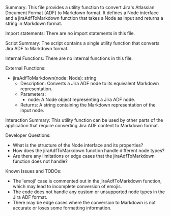 Summary:
This file provides a utility function to convert Jira's Atlassian Document Format (ADF) to Markdown format. It defines a Node interface and a jiraAdfToMarkdown function that takes a Node as input and returns a string in Markdown format.

Import statements:
There are no import statements in this file.

Script Summary:
The script contains a single utility function that converts Jira ADF to Markdown format.

Internal Functions:
There are no internal functions in this file.

External Functions:
- jiraAdfToMarkdown(node: Node): string
  - Description: Converts a Jira ADF node to its equivalent Markdown representation.
  - Parameters:
    - node: A Node object representing a Jira ADF node.
  - Returns: A string containing the Markdown representation of the input node.

Interaction Summary:
This utility function can be used by other parts of the application that require converting Jira ADF content to Markdown format.

Developer Questions:
- What is the structure of the Node interface and its properties?
- How does the jiraAdfToMarkdown function handle different node types?
- Are there any limitations or edge cases that the jiraAdfToMarkdown function does not handle?

Known Issues and TODOs:
- The 'emoji' case is commented out in the jiraAdfToMarkdown function, which may lead to incomplete conversion of emojis.
- The code does not handle any custom or unsupported node types in the Jira ADF format.
- There may be edge cases where the conversion to Markdown is not accurate or loses some formatting information.